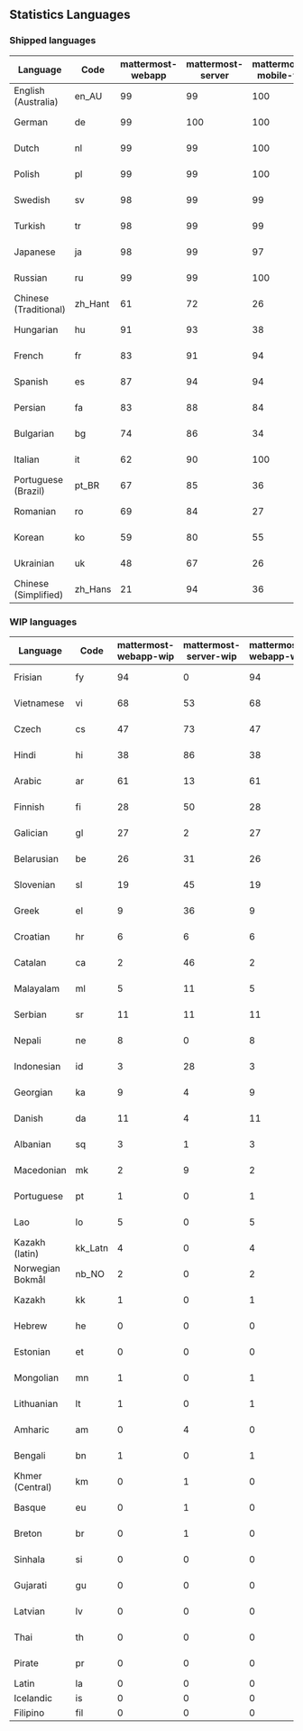 ## Statistics Languages ##
###  Shipped languages  ###
|Language|Code|mattermost-webapp|mattermost-server|mattermost-mobile-v2|mattermost-desktop|focalboard-webapp|playbooks-webapp|Total|Last Modified|
|---|---|---|---|---|---|---|---|---|---|
|English (Australia)|en_AU| 99| 99| 100| 100| 100| 99| 99|2023-02-08T21:09:23.098490Z|
|German|de| 99| 100| 100| 100| 100| 100| 99|2023-02-09T16:45:57.442482Z|
|Dutch|nl| 99| 99| 100| 100| 99| 99| 99|2023-02-08T21:10:14.206847Z|
|Polish|pl| 99| 99| 100| 100| 100| 100| 99|2023-02-09T10:11:45.092234Z|
|Swedish|sv| 98| 99| 99| 100| 99| 98| 98|2023-02-08T21:10:45.732573Z|
|Turkish|tr| 98| 99| 99| 100| 99| 99| 98|2023-02-08T21:10:51.583512Z|
|Japanese|ja| 98| 99| 97| 99| 99| 98| 98|2023-02-08T21:10:01.516101Z|
|Russian|ru| 99| 99| 100| 100| 69| 59| 95|2023-02-08T21:10:39.422613Z|
|Chinese (Traditional)|zh_Hant| 61| 72| 26| 0| 92| 0| 87|2023-02-01T02:04:14.671318Z|
|Hungarian|hu| 91| 93| 38| 99| 92| 81| 87|2023-02-08T21:09:48.938921Z|
|French|fr| 83| 91| 94| 83| 86| 22| 83|2023-02-01T11:30:55.631046Z|
|Spanish|es| 87| 94| 94| 98| 33| 0| 83|2023-02-08T21:09:29.587214Z|
|Persian|fa| 83| 88| 84| 99| 27| 1| 78|2023-02-09T14:36:13.434553Z|
|Bulgarian|bg| 74| 86| 34| 0| 0| 0| 73|2023-02-01T11:30:37.455979Z|
|Italian|it| 62| 90| 100| 5| 64| 0| 71|2023-02-08T13:20:02.558018Z|
|Portuguese (Brazil)|pt_BR| 67| 85| 36| 44| 88| 0| 71|2023-02-01T11:31:20.843658Z|
|Romanian|ro| 69| 84| 27| 0| 0| 0| 68|2023-02-01T11:31:24.642090Z|
|Korean|ko| 59| 80| 55| 97| 92| 6| 66|2023-02-01T11:31:10.361591Z|
|Ukrainian|uk| 48| 67| 26| 79| 10| 0| 51|2023-02-09T10:42:48.595539Z|
|Chinese (Simplified)|zh_Hans| 21| 94| 36| 45| 67| 0| 45|2023-02-06T05:16:20.830318Z|
###  WIP languages  ###
|Language|Code|mattermost-webapp-wip|mattermost-server-wip|mattermost-webapp-wip|Total|Last Modified|
|---|---|---|---|---|---|--|
|Frisian|fy| 94| 0| 94| 62|2023-02-04T00:54:41.322334Z|
|Vietnamese|vi| 68| 53| 68| 59|2023-02-02T05:35:29.587822Z|
|Czech|cs| 47| 73| 47| 56|2023-02-03T10:41:47.526858Z|
|Hindi|hi| 38| 86| 38| 50|2023-02-02T05:30:09.470138Z|
|Arabic|ar| 61| 13| 61| 44|2023-02-02T05:26:34.539749Z|
|Finnish|fi| 28| 50| 28| 34|2023-01-28T03:27:43.338061Z|
|Galician|gl| 27| 2| 27| 32|2023-02-02T05:29:29.033319Z|
|Belarusian|be| 26| 31| 26| 27|2023-02-02T05:26:48.751657Z|
|Slovenian|sl| 19| 45| 19| 24|2023-01-28T03:31:36.696653Z|
|Greek|el| 9| 36| 9| 22|2023-01-23T11:30:04.120446Z|
|Croatian|hr| 6| 6| 6| 17|2023-02-02T05:30:22.864730Z|
|Catalan|ca| 2| 46| 2| 14|2023-01-20T12:30:20.847866Z|
|Malayalam|ml| 5| 11| 5| 13|2023-01-20T12:30:29.426169Z|
|Serbian|sr| 11| 11| 11| 13|2023-02-02T05:35:02.340885Z|
|Nepali|ne| 8| 0| 8| 11|2023-01-23T11:32:35.863162Z|
|Indonesian|id| 3| 28| 3| 11|2023-01-20T12:30:26.132977Z|
|Georgian|ka| 9| 4| 9| 8|2023-01-20T12:30:27.511376Z|
|Danish|da| 11| 4| 11| 8|2023-01-28T03:27:07.850420Z|
|Albanian|sq| 3| 1| 3| 8|2023-01-23T11:33:06.934782Z|
|Macedonian|mk| 2| 9| 2| 5|2023-02-01T04:39:43.307638Z|
|Portuguese|pt| 1| 0| 1| 4|2023-01-20T18:36:41.305583Z|
|Lao|lo| 5| 0| 5| 3|2023-01-28T03:29:57.636840Z|
|Kazakh (latin)|kk_Latn| 4| 0| 4| 3|2023-01-09T16:04:40.142668Z|
|Norwegian Bokmål|nb_NO| 2| 0| 2| 2|2023-01-20T12:30:29.978200Z|
|Kazakh|kk| 1| 0| 1| 2|2023-01-20T12:30:28.434837Z|
|Hebrew|he| 0| 0| 0| 1|2023-01-20T12:30:24.610278Z|
|Estonian|et| 0| 0| 0| 1|2022-06-16T11:17:55.844464Z|
|Mongolian|mn| 1| 0| 1| 1|2022-07-12T00:07:39.334203Z|
|Lithuanian|lt| 1| 0| 1| 1|2022-12-17T23:24:09.234041Z|
|Amharic|am| 0| 4| 0| 1|2020-07-04T19:22:35.416407Z|
|Bengali|bn| 1| 0| 1| 1|2022-06-18T00:07:36.707192Z|
|Khmer (Central)|km| 0| 1| 0| 0|2022-05-06T14:27:58.323957Z|
|Basque|eu| 0| 1| 0| 0|2021-06-22T14:46:44.626603Z|
|Breton|br| 0| 1| 0| 0|2022-10-20T14:33:30.929526Z|
|Sinhala|si| 0| 0| 0| 0|2022-10-24T11:26:43.423982Z|
|Gujarati|gu| 0| 0| 0| 0|2021-09-27T12:12:04.194601Z|
|Latvian|lv| 0| 0| 0| 0|2022-12-17T23:24:22.390841Z|
|Thai|th| 0| 0| 0| 0|2022-05-03T14:48:59.991556Z|
|Pirate|pr| 0| 0| 0| 0|2022-06-28T08:46:29.046651Z|
|Latin|la| 0| 0| 0| 0||
|Icelandic|is| 0| 0| 0| 0||
|Filipino|fil| 0| 0| 0| 0||
